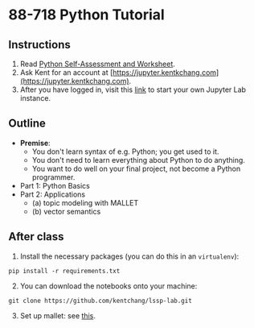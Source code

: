 # 88-718 Python Tutorial

## Instructions

1. Read [Python Self-Assessment and Worksheet](https://static.kentkchang.com/pdf/LSSP_Python.pdf).
2. Ask Kent for an account at [https://jupyter.kentkchang.com](https://jupyter.kentkchang.com).
3. After you have logged in, visit this [link](https://jupyter.kentkchang.com/hub/user-redirect/git-pull?repo=https%3A%2F%2Fgithub.com%2Fkentchang%2Flssp-lab&branch=master&app=lab) to start your own Jupyter Lab instance.

## Outline

* **Premise**:
    - You don't learn syntax of e.g. Python; you get used to it.
    - You don't need to learn everything about Python to do anything.
    - You want to do well on your final project, not become a Python programmer.
* Part 1: Python Basics
* Part 2: Applications
    - (a) topic modeling with MALLET
    - (b) vector semantics 

## After class

1. Install the necessary packages (you can do this in an `virtualenv`):

```
pip install -r requirements.txt
```

2. You can download the notebooks onto your machine:

```
git clone https://github.com/kentchang/lssp-lab.git
```

3. Set up mallet: see [this](http://mallet.cs.umass.edu/download.php).
